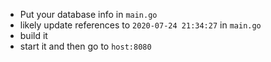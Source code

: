 * Put your database info in `main.go`
* likely update references to `2020-07-24 21:34:27` in `main.go`
* build it
* start it and then go to `host:8080`

